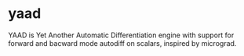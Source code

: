 # yaad
YAAD is Yet Another Automatic Differentiation engine with support for forward and bacward mode autodiff on scalars, inspired by micrograd.
